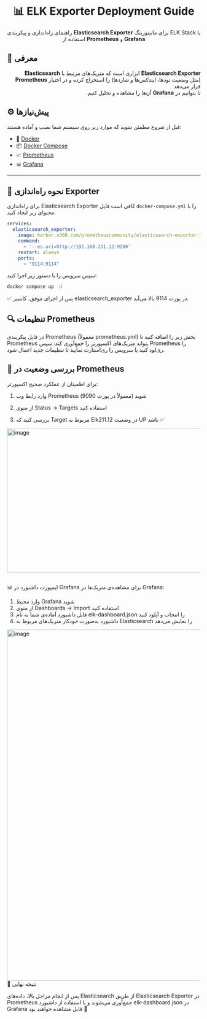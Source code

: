 <h1 align="center">📊 ELK Exporter Deployment Guide </h1>

<p align="center">
  راهنمای راه‌اندازی و پیکربندی <b>Elasticsearch Exporter</b> برای مانیتورینگ ELK Stack با استفاده از <b>Prometheus</b> و <b>Grafana</b>
</p>

## 🧩 معرفی

<div dir="rtl">

**Elasticsearch Exporter** ابزاری است که متریک‌های مرتبط با **Elasticsearch**  
(مثل وضعیت نودها، ایندکس‌ها و شاردها) را استخراج کرده و در اختیار **Prometheus** قرار می‌دهد  
تا بتوانیم در **Grafana** آن‌ها را مشاهده و تحلیل کنیم.

</div>


## ⚙️ پیش‌نیازها

قبل از شروع مطمئن شوید که موارد زیر روی سیستم شما نصب و آماده هستند:

- 🐳 [Docker](https://docs.docker.com/get-docker/)
- 📦 [Docker Compose](https://docs.docker.com/compose/)
- 📈 [Prometheus](https://prometheus.io/)
- 📊 [Grafana](https://grafana.com/)

---

## 🚀 نحوه راه‌اندازی Exporter

برای راه‌اندازی Elasticsearch Exporter کافی است فایل `docker-compose.yml` را با محتوای زیر ایجاد کنید:

```yaml
services:
  elasticsearch_exporter:
    image: harbor.u360.com/prometheuscommunity/elasticsearch-exporter:latest
    command:
      - '--es.uri=http://192.168.211.12:9200'
    restart: always
    ports:
      - "9114:9114"
```

سپس سرویس را با دستور زیر اجرا کنید:

```bash
docker compose up -d
```
✅ پس از اجرای موفق، کانتینر elasticsearch_exporter در پورت 9114 بالا می‌آید.


## 🔍 تنظیمات Prometheus
در فایل پیکربندی Prometheus (معمولاً prometheus.yml) بخش زیر را اضافه کنید تا Prometheus بتواند متریک‌های اکسپورتر را جمع‌آوری کند:
سپس Prometheus را ری‌لود کنید یا سرویس را ری‌استارت نمایید تا تنظیمات جدید اعمال شود.


## 🧪 بررسی وضعیت در Prometheus
برای اطمینان از عملکرد صحیح اکسپورتر:
  
 1. وارد رابط وب Prometheus شوید (معمولاً در پورت 9090)
  
 2. از منوی Status → Targets استفاده کنید

 3. بررسی کنید که Target مربوط به Elk211.12 در وضعیت UP باشد ✅
<img width="1889" height="375" alt="image" src="https://github.com/user-attachments/assets/83bdea79-8234-4470-869c-a10eca89092e" />


##
📊 ایمپورت داشبورد در Grafana
برای مشاهده‌ی متریک‌ها در Grafana:
1.	وارد محیط Grafana شوید
2.	از منوی Dashboards → Import استفاده کنید
3.	فایل داشبورد آماده‌ی شما به نام elk-dashboard.json را انتخاب و آپلود کنید
4.	داشبورد به‌صورت خودکار متریک‌های مربوط به Elasticsearch را نمایش می‌دهد

<img width="1649" height="915" alt="image" src="https://github.com/user-attachments/assets/08007c16-8e2d-4a20-ad33-4a5273ae1f9d" />
🏁 نتیجه نهایی

پس از انجام مراحل بالا، داده‌های Elasticsearch از طریق Elasticsearch Exporter در Prometheus جمع‌آوری می‌شوند و با استفاده از داشبورد elk-dashboard.json در Grafana قابل مشاهده خواهند بود 🎯
